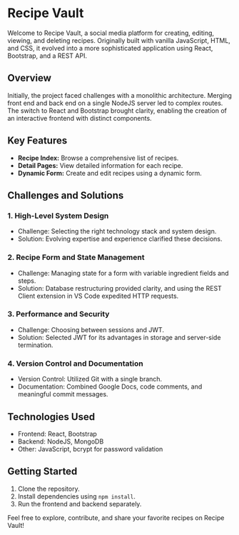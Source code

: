 # Recipe Vault

Welcome to Recipe Vault, a social media platform for creating, editing, viewing, and deleting recipes. Originally built with vanilla JavaScript, HTML, and CSS, it evolved into a more sophisticated application using React, Bootstrap, and a REST API.

## Overview

Initially, the project faced challenges with a monolithic architecture. Merging front end and back end on a single NodeJS server led to complex routes. The switch to React and Bootstrap brought clarity, enabling the creation of an interactive frontend with distinct components.

## Key Features

- **Recipe Index:** Browse a comprehensive list of recipes.
- **Detail Pages:** View detailed information for each recipe.
- **Dynamic Form:** Create and edit recipes using a dynamic form.

## Challenges and Solutions

### 1. High-Level System Design

- Challenge: Selecting the right technology stack and system design.
- Solution: Evolving expertise and experience clarified these decisions.

### 2. Recipe Form and State Management

- Challenge: Managing state for a form with variable ingredient fields and steps.
- Solution: Database restructuring provided clarity, and using the REST Client extension in VS Code expedited HTTP requests.

### 3. Performance and Security

- Challenge: Choosing between sessions and JWT.
- Solution: Selected JWT for its advantages in storage and server-side termination.

### 4. Version Control and Documentation

- Version Control: Utilized Git with a single branch.
- Documentation: Combined Google Docs, code comments, and meaningful commit messages.

## Technologies Used

- Frontend: React, Bootstrap
- Backend: NodeJS, MongoDB
- Other: JavaScript, bcrypt for password validation

## Getting Started

1. Clone the repository.
2. Install dependencies using `npm install`.
3. Run the frontend and backend separately.

Feel free to explore, contribute, and share your favorite recipes on Recipe Vault!

